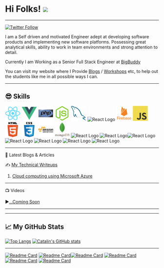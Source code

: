 <h1> Hi Folks! <img src="https://raw.githubusercontent.com/MartinHeinz/MartinHeinz/master/wave.gif" width="30px"></h1>

---
[![Twitter Follow](https://img.shields.io/twitter/follow/viveksinghtech?label=Follow%20me%20on%20twitter&style=social)](https://twitter.com/viveksinghtech)



I am a Self driven and motivated Engineer adept at developing software products and
implementing new software platforms. Possessing great analytical skills, ability to work in team environments and strong attention to detail.

Currently I am Working as a Senior Full Stack Engineer at [BigBuddy](https://bigbuddy.in/)

You can visit my website where I Provide [Blogs](https://viveksingh.tech/) / [Workshops](www.vrook.tech) etc, to help out the students like me in all possible ways I can.

---
<h2>😎 Skills</h2>

<img src ="https://github.com/devicons/devicon/blob/master/icons/react/react-original.svg" alt = "React Logo" width ="50" height ="50"/> <img src ="https://github.com/devicons/devicon/blob/master/icons/vuejs/vuejs-original.svg" alt = "React Logo" width ="50" height ="50"/>  <img src ="https://github.com/devicons/devicon/blob/master/icons/php/php-original.svg" alt = "React Logo" width ="50" height ="50"/>   <img src ="https://github.com/devicons/devicon/blob/master/icons/nodejs/nodejs-original.svg" alt = "React Logo" width ="50" height ="50"/>    <img src ="https://github.com/devicons/devicon/blob/master/icons/mysql/mysql-original.svg" alt = "React Logo" width ="50" height ="50"/>   <img src="https://cdn.worldvectorlogo.com/logos/next-1.svg" alt = "React Logo" width ="50" height ="50"/>      <img src ="https://github.com/devicons/devicon/blob/master/icons/firebase/firebase-plain-wordmark.svg" alt = "React Logo" width ="50" height ="50"/>     <img src ="https://github.com/devicons/devicon/blob/master/icons/javascript/javascript-original.svg" alt = "React Logo" width ="50" height ="50"/>  <img src ="https://github.com/devicons/devicon/blob/master/icons/html5/html5-original-wordmark.svg" alt = "React Logo" width ="50" height ="50"/>  <img src ="https://github.com/devicons/devicon/blob/master/icons/css3/css3-original-wordmark.svg" alt = "React Logo" width ="50" height ="50"/>   <img src ="https://github.com/devicons/devicon/blob/master/icons/amazonwebservices/amazonwebservices-original-wordmark.svg" alt = "React Logo" width ="50" height ="50"/>     <img src ="https://github.com/devicons/devicon/blob/master/icons/mongodb/mongodb-original-wordmark.svg" alt = "React Logo" width ="50" height ="50"/> <img src ="https://cdn.worldvectorlogo.com/logos/express-109.svg" alt = "React Logo" width ="50" height ="50"/> <img src ="https://cdn.worldvectorlogo.com/logos/microsoft-azure-3.svg" alt = "React Logo" width ="50" height ="50"/><img src ="https://cdn.worldvectorlogo.com/logos/debian-2.svg" alt = "React Logo" width ="50" height ="50"/> <img src ="https://cdn.worldvectorlogo.com/logos/bootstrap-4.svg" alt = "React Logo" width ="50" height ="50"/> <img src ="https://cdn.worldvectorlogo.com/logos/sass-1.svg" alt = "React Logo" width ="50" height ="50"/> <img src ="https://cdn.worldvectorlogo.com/logos/c.svg" alt = "React Logo" width ="50" height ="50"/> <img src ="https://cdn.worldvectorlogo.com/logos/docker.svg" alt = "React Logo" width ="50" height ="50"/>

---

📕 Latest Blogs & Articles

✍ [My Technical Writeups](https://viveksingh.tech/)
1) [Cloud computing using Microsoft Azure ](https://viveksingh.tech/from-basic-knowledge-of-coding-to-deploying-your-own-website-on-microsoft-azure)

---
📺 Videos

▶[...Coming Soon](www.meetind.me)


---

---

## &#x1f4c8; My GitHub Stats

[![Top Langs](https://github-readme-stats.vercel.app/api/top-langs/?username=singhavs&hide=java,html,css&theme=radical)](https://github.com/anuraghazra/github-readme-stats)
[![Catalin's GitHub stats](https://github-readme-stats.vercel.app/api?username=singhavs&theme=radical)](https://github.com/anuraghazra/github-readme-stats)




---
[![Readme Card](https://github-readme-stats.vercel.app/api/pin/?username=Ranaviveksingh&repo=mytwitter)](https://github.com/Ranaviveksingh/mytwitter) [![Readme Card](https://github-readme-stats.vercel.app/api/pin/?username=Ranaviveksingh&repo=JamstackProject)](https://github.com/Ranaviveksingh/mytwitter)[![Readme Card](https://github-readme-stats.vercel.app/api/pin/?username=Ranaviveksingh&repo=add-to-cart)](https://github.com/Ranaviveksingh/add-to-cart)  [![Readme Card](https://github-readme-stats.vercel.app/api/pin/?username=Ranaviveksingh&repo=webphp )](https://github.com/Ranaviveksingh/webphp)      [![Readme Card](https://github-readme-stats.vercel.app/api/pin/?username=Ranaviveksingh&repo=calculator )](https://github.com/Ranaviveksingh/calculator)     [![Readme Card](https://github-readme-stats.vercel.app/api/pin/?username=Ranaviveksingh&repo=ruby-toy-app )](https://github.com/Ranaviveksingh/cruby-toy-app)
<!--

Here are some ideas to get you started:

- 🔭 I’m currently working on ...
- 🌱 I’m currently learning ...
- 👯 I’m looking to collaborate on ...
- 🤔 I’m looking for help with ...
- 💬 Ask me about ...
- 📫 How to reach me: ...
- 😄 Pronouns: ...
- ⚡ Fun fact: ...
-->
